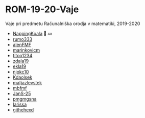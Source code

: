 # ROM-19-20-Vaje
Vaje pri predmetu Računalniška orodja v matematiki, 2019-2020
- [NappingKoala](https://github.com/NappingKoala/ROM) :koala: :zzz:
- [rumo333](https://github.com/rumo333/)
- [alenFMF](https://github.com/alenFMF/ROM-19-20-Vaje) 
- [marinkovicm](https://github.com/marinkovicm/ROM)
- [titoo1234](https://github.com/titoo1234/ROM)
- [zdala19](https://github.com/zdala19/ROM)
- [ekla19](https://github.com/ekla19/ROM)
- [njokc10](https://github.com/njokc10/ROM.git)
- [Kdaolsek](https://github.com/Kdolsek/ROM)
- [matjazlevstek](https://github.com/matjazlevstek/ROM)
- [mbfmf](https://github.com/mbfmf/ROM)
- [JanS-25](https://github.com/JanS-25/ROM)
- [pmgmgsna](https://github.com/pmgmgsna/ROM-19-20-vaje)
- [larissa](https://github.com/larissadzombic/ROM)
- [githehexd](https://github.com/githehexd/rom.git)
